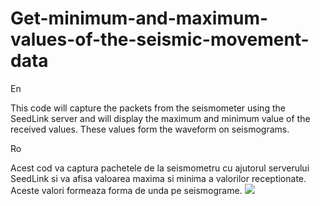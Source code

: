 # Get-minimum-and-maximum-values-of-the-seismic-movement-data
En

This code will capture the packets from the seismometer using the SeedLink server and will display the maximum and minimum value of the received values. These values form the waveform on seismograms.

Ro

Acest cod va captura pachetele de la seismometru cu ajutorul serverului SeedLink si va afisa valoarea maxima si minima a valorilor receptionate. Aceste valori formeaza forma de unda pe seismograme.
<img src="https://i.ibb.co/fXWm8sj/Screenshot-from-2023-03-09-17-50-03.png"></img>
